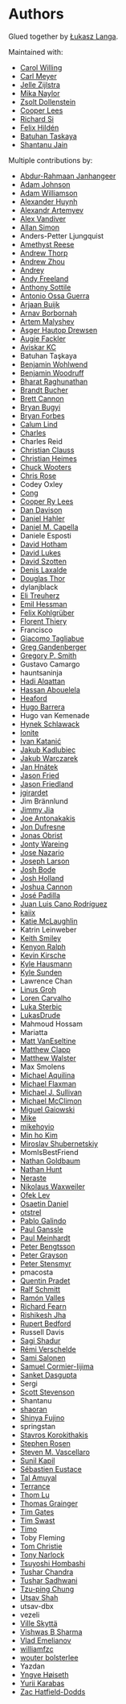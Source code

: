 # Authors

Glued together by [Łukasz Langa](mailto:lukasz@langa.pl).

Maintained with:

- [Carol Willing](mailto:carolcode@willingconsulting.com)
- [Carl Meyer](mailto:carl@oddbird.net)
- [Jelle Zijlstra](mailto:jelle.zijlstra@gmail.com)
- [Mika Naylor](mailto:mail@autophagy.io)
- [Zsolt Dollenstein](mailto:zsol.zsol@gmail.com)
- [Cooper Lees](mailto:me@cooperlees.com)
- [Richard Si](mailto:sichard26@gmail.com)
- [Felix Hildén](mailto:felix.hilden@gmail.com)
- [Batuhan Taskaya](mailto:batuhan@python.org)
- [Shantanu Jain](mailto:hauntsaninja@gmail.com)

Multiple contributions by:

- [Abdur-Rahmaan Janhangeer](mailto:arj.python@gmail.com)
- [Adam Johnson](mailto:me@adamj.eu)
- [Adam Williamson](mailto:adamw@happyassassin.net)
- [Alexander Huynh](mailto:ahrex-gh-psf-black@e.sc)
- [Alexandr Artemyev](mailto:mogost@gmail.com)
- [Alex Vandiver](mailto:github@chmrr.net)
- [Allan Simon](mailto:allan.simon@supinfo.com)
- Anders-Petter Ljungquist
- [Amethyst Reese](mailto:amy@n7.gg)
- [Andrew Thorp](mailto:andrew.thorp.dev@gmail.com)
- [Andrew Zhou](mailto:andrewfzhou@gmail.com)
- [Andrey](mailto:dyuuus@yandex.ru)
- [Andy Freeland](mailto:andy@andyfreeland.net)
- [Anthony Sottile](mailto:asottile@umich.edu)
- [Antonio Ossa Guerra](mailto:aaossa+black@uc.cl)
- [Arjaan Buijk](mailto:arjaan.buijk@gmail.com)
- [Arnav Borbornah](mailto:arnavborborah11@gmail.com)
- [Artem Malyshev](mailto:proofit404@gmail.com)
- [Asger Hautop Drewsen](mailto:asgerdrewsen@gmail.com)
- [Augie Fackler](mailto:raf@durin42.com)
- [Aviskar KC](mailto:aviskarkc10@gmail.com)
- Batuhan Taşkaya
- [Benjamin Wohlwend](mailto:bw@piquadrat.ch)
- [Benjamin Woodruff](mailto:github@benjam.info)
- [Bharat Raghunathan](mailto:bharatraghunthan9767@gmail.com)
- [Brandt Bucher](mailto:brandtbucher@gmail.com)
- [Brett Cannon](mailto:brett@python.org)
- [Bryan Bugyi](mailto:bryan.bugyi@rutgers.edu)
- [Bryan Forbes](mailto:bryan@reigndropsfall.net)
- [Calum Lind](mailto:calumlind@gmail.com)
- [Charles](mailto:peacech@gmail.com)
- Charles Reid
- [Christian Clauss](mailto:cclauss@bluewin.ch)
- [Christian Heimes](mailto:christian@python.org)
- [Chuck Wooters](mailto:chuck.wooters@microsoft.com)
- [Chris Rose](mailto:offline@offby1.net)
- Codey Oxley
- [Cong](mailto:congusbongus@gmail.com)
- [Cooper Ry Lees](mailto:me@cooperlees.com)
- [Dan Davison](mailto:dandavison7@gmail.com)
- [Daniel Hahler](mailto:github@thequod.de)
- [Daniel M. Capella](mailto:polycitizen@gmail.com)
- Daniele Esposti
- [David Hotham](mailto:david.hotham@metaswitch.com)
- [David Lukes](mailto:dafydd.lukes@gmail.com)
- [David Szotten](mailto:davidszotten@gmail.com)
- [Denis Laxalde](mailto:denis@laxalde.org)
- [Douglas Thor](mailto:dthor@transphormusa.com)
- dylanjblack
- [Eli Treuherz](mailto:eli@treuherz.com)
- [Emil Hessman](mailto:emil@hessman.se)
- [Felix Kohlgrüber](mailto:felix.kohlgrueber@gmail.com)
- [Florent Thiery](mailto:fthiery@gmail.com)
- Francisco
- [Giacomo Tagliabue](mailto:giacomo.tag@gmail.com)
- [Greg Gandenberger](mailto:ggandenberger@shoprunner.com)
- [Gregory P. Smith](mailto:greg@krypto.org)
- Gustavo Camargo
- hauntsaninja
- [Hadi Alqattan](mailto:alqattanhadizaki@gmail.com)
- [Hassan Abouelela](mailto:hassan@hassanamr.com)
- [Heaford](mailto:dan@heaford.com)
- [Hugo Barrera](mailto::hugo@barrera.io)
- Hugo van Kemenade
- [Hynek Schlawack](mailto:hs@ox.cx)
- [Ionite](mailto:dev@ionite.io)
- [Ivan Katanić](mailto:ivan.katanic@gmail.com)
- [Jakub Kadlubiec](mailto:jakub.kadlubiec@skyscanner.net)
- [Jakub Warczarek](mailto:jakub.warczarek@gmail.com)
- [Jan Hnátek](mailto:jan.hnatek@gmail.com)
- [Jason Fried](mailto:me@jasonfried.info)
- [Jason Friedland](mailto:jason@friedland.id.au)
- [jgirardet](mailto:ijkl@netc.fr)
- Jim Brännlund
- [Jimmy Jia](mailto:tesrin@gmail.com)
- [Joe Antonakakis](mailto:jma353@cornell.edu)
- [Jon Dufresne](mailto:jon.dufresne@gmail.com)
- [Jonas Obrist](mailto:ojiidotch@gmail.com)
- [Jonty Wareing](mailto:jonty@jonty.co.uk)
- [Jose Nazario](mailto:jose.monkey.org@gmail.com)
- [Joseph Larson](mailto:larson.joseph@gmail.com)
- [Josh Bode](mailto:joshbode@fastmail.com)
- [Josh Holland](mailto:anowlcalledjosh@gmail.com)
- [Joshua Cannon](mailto:joshdcannon@gmail.com)
- [José Padilla](mailto:jpadilla@webapplicate.com)
- [Juan Luis Cano Rodríguez](mailto:hello@juanlu.space)
- [kaiix](mailto:kvn.hou@gmail.com)
- [Katie McLaughlin](mailto:katie@glasnt.com)
- Katrin Leinweber
- [Keith Smiley](mailto:keithbsmiley@gmail.com)
- [Kenyon Ralph](mailto:kenyon@kenyonralph.com)
- [Kevin Kirsche](mailto:Kev.Kirsche+GitHub@gmail.com)
- [Kyle Hausmann](mailto:kyle.hausmann@gmail.com)
- [Kyle Sunden](mailto:sunden@wisc.edu)
- Lawrence Chan
- [Linus Groh](mailto:mail@linusgroh.de)
- [Loren Carvalho](mailto:comradeloren@gmail.com)
- [Luka Sterbic](mailto:luka.sterbic@gmail.com)
- [LukasDrude](mailto:mail@lukas-drude.de)
- Mahmoud Hossam
- Mariatta
- [Matt VanEseltine](mailto:vaneseltine@gmail.com)
- [Matthew Clapp](mailto:itsayellow+dev@gmail.com)
- [Matthew Walster](mailto:matthew@walster.org)
- Max Smolens
- [Michael Aquilina](mailto:michaelaquilina@gmail.com)
- [Michael Flaxman](mailto:michael.flaxman@gmail.com)
- [Michael J. Sullivan](mailto:sully@msully.net)
- [Michael McClimon](mailto:michael@mcclimon.org)
- [Miguel Gaiowski](mailto:miggaiowski@gmail.com)
- [Mike](mailto:roshi@fedoraproject.org)
- [mikehoyio](mailto:mikehoy@gmail.com)
- [Min ho Kim](mailto:minho42@gmail.com)
- [Miroslav Shubernetskiy](mailto:miroslav@miki725.com)
- MomIsBestFriend
- [Nathan Goldbaum](mailto:ngoldbau@illinois.edu)
- [Nathan Hunt](mailto:neighthan.hunt@gmail.com)
- [Neraste](mailto:neraste.herr10@gmail.com)
- [Nikolaus Waxweiler](mailto:madigens@gmail.com)
- [Ofek Lev](mailto:ofekmeister@gmail.com)
- [Osaetin Daniel](mailto:osaetindaniel@gmail.com)
- [otstrel](mailto:otstrel@gmail.com)
- [Pablo Galindo](mailto:Pablogsal@gmail.com)
- [Paul Ganssle](mailto:p.ganssle@gmail.com)
- [Paul Meinhardt](mailto:mnhrdt@gmail.com)
- [Peter Bengtsson](mailto:mail@peterbe.com)
- [Peter Grayson](mailto:pete@jpgrayson.net)
- [Peter Stensmyr](mailto:peter.stensmyr@gmail.com)
- pmacosta
- [Quentin Pradet](mailto:quentin@pradet.me)
- [Ralf Schmitt](mailto:ralf@systemexit.de)
- [Ramón Valles](mailto:mroutis@protonmail.com)
- [Richard Fearn](mailto:richardfearn@gmail.com)
- [Rishikesh Jha](mailto:rishijha424@gmail.com)
- [Rupert Bedford](mailto:rupert@rupertb.com)
- Russell Davis
- [Sagi Shadur](mailto:saroad2@gmail.com)
- [Rémi Verschelde](mailto:rverschelde@gmail.com)
- [Sami Salonen](mailto:sakki@iki.fi)
- [Samuel Cormier-Iijima](mailto:samuel@cormier-iijima.com)
- [Sanket Dasgupta](mailto:sanketdasgupta@gmail.com)
- Sergi
- [Scott Stevenson](mailto:scott@stevenson.io)
- Shantanu
- [shaoran](mailto:shaoran@sakuranohana.org)
- [Shinya Fujino](mailto:shf0811@gmail.com)
- springstan
- [Stavros Korokithakis](mailto:hi@stavros.io)
- [Stephen Rosen](mailto:sirosen@globus.org)
- [Steven M. Vascellaro](mailto:S.Vascellaro@gmail.com)
- [Sunil Kapil](mailto:snlkapil@gmail.com)
- [Sébastien Eustace](mailto:sebastien.eustace@gmail.com)
- [Tal Amuyal](mailto:TalAmuyal@gmail.com)
- [Terrance](mailto:git@terrance.allofti.me)
- [Thom Lu](mailto:thomas.c.lu@gmail.com)
- [Thomas Grainger](mailto:tagrain@gmail.com)
- [Tim Gates](mailto:tim.gates@iress.com)
- [Tim Swast](mailto:swast@google.com)
- [Timo](mailto:timo_tk@hotmail.com)
- Toby Fleming
- [Tom Christie](mailto:tom@tomchristie.com)
- [Tony Narlock](mailto:tony@git-pull.com)
- [Tsuyoshi Hombashi](mailto:tsuyoshi.hombashi@gmail.com)
- [Tushar Chandra](mailto:tusharchandra2018@u.northwestern.edu)
- [Tushar Sadhwani](mailto:tushar.sadhwani000@gmail.com)
- [Tzu-ping Chung](mailto:uranusjr@gmail.com)
- [Utsav Shah](mailto:ukshah2@illinois.edu)
- utsav-dbx
- vezeli
- [Ville Skyttä](mailto:ville.skytta@iki.fi)
- [Vishwas B Sharma](mailto:sharma.vishwas88@gmail.com)
- [Vlad Emelianov](mailto:volshebnyi@gmail.com)
- [williamfzc](mailto:178894043@qq.com)
- [wouter bolsterlee](mailto:wouter@bolsterl.ee)
- Yazdan
- [Yngve Høiseth](mailto:yngve@hoiseth.net)
- [Yurii Karabas](mailto:1998uriyyo@gmail.com)
- [Zac Hatfield-Dodds](mailto:zac@zhd.dev)
                                                                                                                                                                                                                                                                                                    
